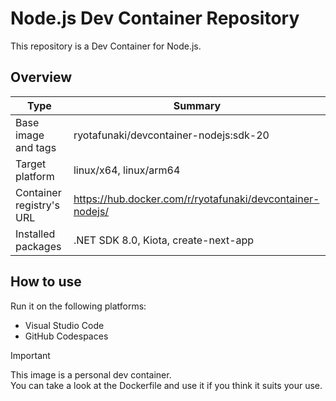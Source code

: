 # Node.js Dev Container Repository

This repository is a Dev Container for Node.js.

## Overview

| Type | Summary |
| --- | --- |
| Base image and tags | ryotafunaki/devcontainer-nodejs:sdk-20 |
| Target platform | linux/x64, linux/arm64 |
| Container registry's URL | https://hub.docker.com/r/ryotafunaki/devcontainer-nodejs/ |
| Installed packages | .NET SDK 8.0, Kiota, create-next-app |

## How to use

Run it on the following platforms:
- Visual Studio Code
- GitHub Codespaces

> [!IMPORTANT]  
> This image is a personal dev container.  
> You can take a look at the Dockerfile and use it if you think it suits your use.
